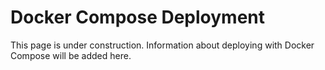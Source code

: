 # Docker Compose Deployment

This page is under construction. Information about deploying with Docker Compose will be added here.
